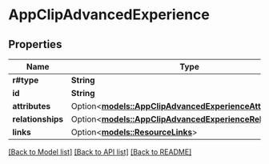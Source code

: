 # AppClipAdvancedExperience

## Properties

Name | Type | Description | Notes
------------ | ------------- | ------------- | -------------
**r#type** | **String** |  | 
**id** | **String** |  | 
**attributes** | Option<[**models::AppClipAdvancedExperienceAttributes**](AppClipAdvancedExperience_attributes.md)> |  | [optional]
**relationships** | Option<[**models::AppClipAdvancedExperienceRelationships**](AppClipAdvancedExperience_relationships.md)> |  | [optional]
**links** | Option<[**models::ResourceLinks**](ResourceLinks.md)> |  | [optional]

[[Back to Model list]](../README.md#documentation-for-models) [[Back to API list]](../README.md#documentation-for-api-endpoints) [[Back to README]](../README.md)


